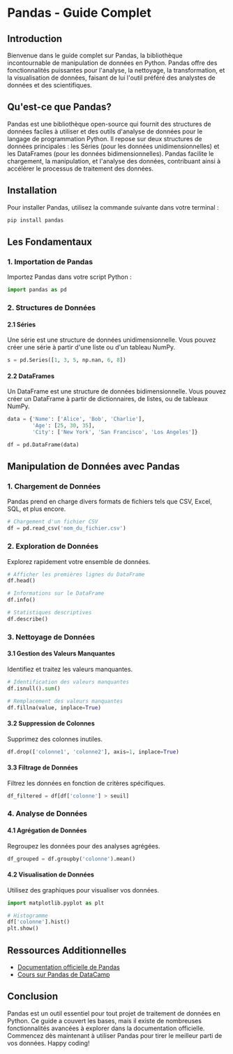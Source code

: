 # Pandas - Guide Complet

## Introduction

Bienvenue dans le guide complet sur Pandas, la bibliothèque incontournable de manipulation de données en Python. Pandas offre des fonctionnalités puissantes pour l'analyse, la nettoyage, la transformation, et la visualisation de données, faisant de lui l'outil préféré des analystes de données et des scientifiques.

## Qu'est-ce que Pandas?

Pandas est une bibliothèque open-source qui fournit des structures de données faciles à utiliser et des outils d'analyse de données pour le langage de programmation Python. Il repose sur deux structures de données principales : les Séries (pour les données unidimensionnelles) et les DataFrames (pour les données bidimensionnelles). Pandas facilite le chargement, la manipulation, et l'analyse des données, contribuant ainsi à accélérer le processus de traitement des données.

## Installation

Pour installer Pandas, utilisez la commande suivante dans votre terminal :

```bash
pip install pandas
```

## Les Fondamentaux

### 1. Importation de Pandas

Importez Pandas dans votre script Python :

```python
import pandas as pd
```

### 2. Structures de Données

#### 2.1 Séries

Une série est une structure de données unidimensionnelle. Vous pouvez créer une série à partir d'une liste ou d'un tableau NumPy.

```python
s = pd.Series([1, 3, 5, np.nan, 6, 8])
```

#### 2.2 DataFrames

Un DataFrame est une structure de données bidimensionnelle. Vous pouvez créer un DataFrame à partir de dictionnaires, de listes, ou de tableaux NumPy.

```python
data = {'Name': ['Alice', 'Bob', 'Charlie'],
        'Age': [25, 30, 35],
        'City': ['New York', 'San Francisco', 'Los Angeles']}

df = pd.DataFrame(data)
```

## Manipulation de Données avec Pandas

### 1. Chargement de Données

Pandas prend en charge divers formats de fichiers tels que CSV, Excel, SQL, et plus encore.

```python
# Chargement d'un fichier CSV
df = pd.read_csv('nom_du_fichier.csv')
```

### 2. Exploration de Données

Explorez rapidement votre ensemble de données.

```python
# Afficher les premières lignes du DataFrame
df.head()

# Informations sur le DataFrame
df.info()

# Statistiques descriptives
df.describe()
```

### 3. Nettoyage de Données

#### 3.1 Gestion des Valeurs Manquantes

Identifiez et traitez les valeurs manquantes.

```python
# Identification des valeurs manquantes
df.isnull().sum()

# Remplacement des valeurs manquantes
df.fillna(value, inplace=True)
```

#### 3.2 Suppression de Colonnes

Supprimez des colonnes inutiles.

```python
df.drop(['colonne1', 'colonne2'], axis=1, inplace=True)
```

#### 3.3 Filtrage de Données

Filtrez les données en fonction de critères spécifiques.

```python
df_filtered = df[df['colonne'] > seuil]
```

### 4. Analyse de Données

#### 4.1 Agrégation de Données

Regroupez les données pour des analyses agrégées.

```python
df_grouped = df.groupby('colonne').mean()
```

#### 4.2 Visualisation de Données

Utilisez des graphiques pour visualiser vos données.

```python
import matplotlib.pyplot as plt

# Histogramme
df['colonne'].hist()
plt.show()
```

## Ressources Additionnelles

- [Documentation officielle de Pandas](https://pandas.pydata.org/pandas-docs/stable/)
- [Cours sur Pandas de DataCamp](https://www.datacamp.com/courses/pandas-foundations)

## Conclusion

Pandas est un outil essentiel pour tout projet de traitement de données en Python. Ce guide a couvert les bases, mais il existe de nombreuses fonctionnalités avancées à explorer dans la documentation officielle. Commencez dès maintenant à utiliser Pandas pour tirer le meilleur parti de vos données. Happy coding!
